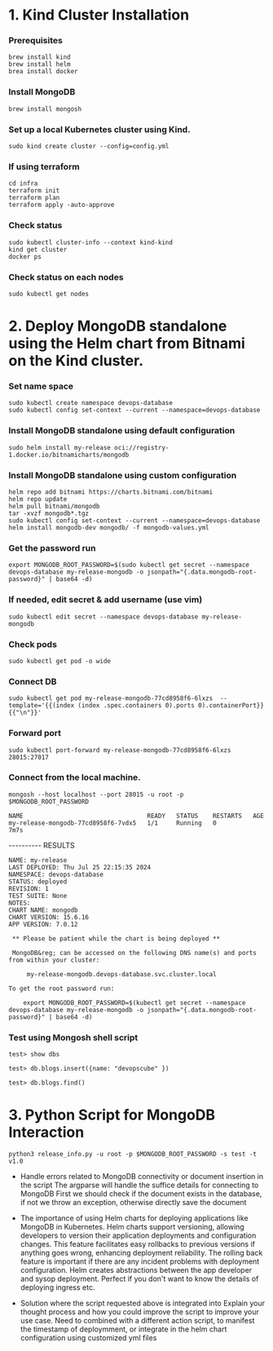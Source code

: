 # 1. Kind Cluster Installation 
### Prerequisites
```
brew install kind
brew install helm
brea install docker
```

### Install MongoDB 
```
brew install mongosh
```

### Set up a local Kubernetes cluster using Kind.
```
sudo kind create cluster --config=config.yml
```

### If using terraform
```
cd infra
terraform init
terraform plan
terraform apply -auto-approve
```

### Check status
```
sudo kubectl cluster-info --context kind-kind
kind get cluster
docker ps
```

### Check status on each nodes
```
sudo kubectl get nodes
```

# 2. Deploy MongoDB standalone using the Helm chart from Bitnami on the Kind cluster.
### Set name space
```
sudo kubectl create namespace devops-database
sudo kubectl config set-context --current --namespace=devops-database
```

### Install MongoDB standalone using default configuration
```
sudo helm install my-release oci://registry-1.docker.io/bitnamicharts/mongodb
```

### Install MongoDB standalone using custom configuration

```
helm repo add bitnami https://charts.bitnami.com/bitnami
helm repo update
helm pull bitnami/mongodb
tar -xvzf mongodb*.tgz
sudo kubectl config set-context --current --namespace=devops-database
helm install mongodb-dev mongodb/ -f mongodb-values.yml  
```

### Get the password run
```
export MONGODB_ROOT_PASSWORD=$(sudo kubectl get secret --namespace devops-database my-release-mongodb -o jsonpath="{.data.mongodb-root-password}" | base64 -d)
```
### If needed, edit secret & add username (use vim)
```
sudo kubectl edit secret --namespace devops-database my-release-mongodb
```

### Check pods
```
sudo kubectl get pod -o wide
```
### Connect DB 
```
sudo kubectl get pod my-release-mongodb-77cd8958f6-6lxzs  --template='{{(index (index .spec.containers 0).ports 0).containerPort}}{{"\n"}}'
```
### Forward port 
```
sudo kubectl port-forward my-release-mongodb-77cd8958f6-6lxzs 28015:27017
```
### Connect from the local machine. 
```
mongosh --host localhost --port 28015 -u root -p $MONGODB_ROOT_PASSWORD
```

```
NAME                                  READY   STATUS    RESTARTS   AGE
my-release-mongodb-77cd8958f6-7vdx5   1/1     Running   0          7m7s
```

---------- RESULTS
```
NAME: my-release
LAST DEPLOYED: Thu Jul 25 22:15:35 2024
NAMESPACE: devops-database
STATUS: deployed
REVISION: 1
TEST SUITE: None
NOTES:
CHART NAME: mongodb
CHART VERSION: 15.6.16
APP VERSION: 7.0.12

 ** Please be patient while the chart is being deployed **

 MongoDB&reg; can be accessed on the following DNS name(s) and ports from within your cluster:

     my-release-mongodb.devops-database.svc.cluster.local

To get the root password run:

    export MONGODB_ROOT_PASSWORD=$(kubectl get secret --namespace devops-database my-release-mongodb -o jsonpath="{.data.mongodb-root-password}" | base64 -d)

```


### Test using Mongosh shell script
```
test> show dbs
```
<!-- # admin   100.00 KiB
# config   72.00 KiB
# local    72.00 KiB -->
```
test> db.blogs.insert({name: "devopscube" })
```
<!-- # {
#   acknowledged: true,
#   insertedIds: { '0': ObjectId('66a2670a01d79a1cf5cab0a2') }
# } -->
```
test> db.blogs.find()
```
<!-- # [ { _id: ObjectId('66a2670a01d79a1cf5cab0a2'), name: 'devopscube' } ] -->



# 3. Python Script for MongoDB Interaction
```
python3 release_info.py -u root -p $MONGODB_ROOT_PASSWORD -s test -t v1.0 
```

- Handle errors related to MongoDB connectivity or document insertion in the script
The argparse will handle the suffice details for connecting to MongoDB
First we should check if the document exists in the database, if not we throw an exception, otherwise directly save the document

- The importance of using Helm charts for deploying applications like MongoDB in Kubernetes.
Helm charts support versioning, allowing developers to version their application deployments and configuration changes. This feature facilitates easy rollbacks to previous versions if anything goes wrong, enhancing deployment reliability. The rolling back feature is important if there are any incident problems with deployment configuration. Helm creates abstractions between the app developer and sysop deployment. Perfect if you don't want to know the details of deploying ingress etc.

- Solution where the script requested above is integrated into Explain your thought process and how you could improve the script to improve your use case.
Need to combined with a different action script, to manifest the timestamp of deploymment, or integrate in the helm chart configuration using customized yml files